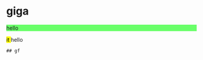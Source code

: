 # giga
<p style="background-color: rgb(105, 255, 105);">
      <higlight>hello</higlight>
    </p>
    <p><mark>it </mark>hello</p>

    ## gf 
    
